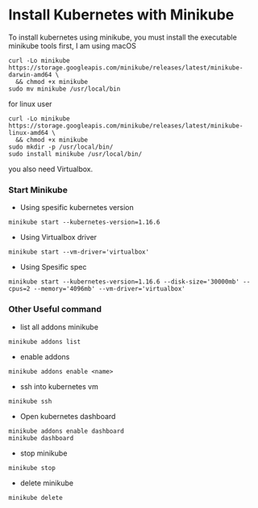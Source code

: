 # Install Kubernetes with Minikube
To install kubernetes using minikube, you must install the executable minikube tools first, I am using macOS
```
curl -Lo minikube https://storage.googleapis.com/minikube/releases/latest/minikube-darwin-amd64 \
  && chmod +x minikube
sudo mv minikube /usr/local/bin
```
for linux user
```
curl -Lo minikube https://storage.googleapis.com/minikube/releases/latest/minikube-linux-amd64 \
  && chmod +x minikube
sudo mkdir -p /usr/local/bin/
sudo install minikube /usr/local/bin/
```
you also need Virtualbox.
### Start Minikube
- Using spesific kubernetes version
```
minikube start --kubernetes-version=1.16.6
```
- Using Virtualbox driver
```
minikube start --vm-driver='virtualbox'
```
- Using Spesific spec
```
minikube start --kubernetes-version=1.16.6 --disk-size='30000mb' --cpus=2 --memory='4096mb' --vm-driver='virtualbox'
```
### Other Useful command
- list all addons minikube
```
minikube addons list
```
- enable addons
```
minikube addons enable <name>
```
- ssh into kubernetes vm
```
minikube ssh
```
- Open kubernetes dashboard
```
minikube addons enable dashboard
minikube dashboard
```
- stop minikube
```
minikube stop
```
- delete minikube
```
minikube delete
```

